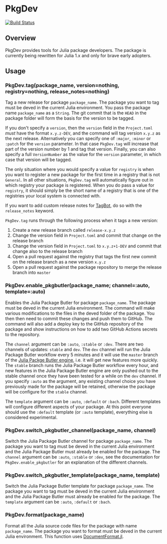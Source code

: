 # PkgDev

[![Build Status](https://travis-ci.org/JuliaLang/PkgDev.jl.svg?branch=master)](https://travis-ci.org/JuliaLang/PkgDev.jl)

## Overview

PkgDev provides tools for Julia package developers. The package is currently being rewritten for Julia 1.x and only for brave early adopters.

## Usage

### PkgDev.tag(package_name, version=nothing, registry=nothing, release_notes=nothing)

Tag a new release for package `package_name`. The package you want to tag must be deved in the current Julia environment. You pass the package name `package_name` as a `String`. The git commit that is the `HEAD` in the package folder will form the basis for the version to be tagged.

If you don't specify a `version`, then the `version` field in the `Project.toml` _must_ have the format `x.y.z-DEV`, and the command will tag version `x.y.z` as the next release. Alternatively you can specify one of `:major`, `:minor` or `:patch` for the `version` parameter. In that case `PkgDev.tag` will increase that part of the version number by 1 and tag that version. Finally, you can also specify a full `VersionNumber` as the value for the `version` parameter, in which case that version will be tagged.

The only situation where you would specify a value for `registry` is when you want to register a new package for the first time in a registry that is not `General`. In all other situations, `PkgDev.tag` will automatically figure out in which registry your package is registered. When you do pass a value for `registry`, it should simply be the short name of a registry that is one of the registries your local system is connected with.

If you want to add custom release notes for [TagBot](https://github.com/JuliaRegistries/TagBot), do so with the `release_notes` keyword.

`PkgDev.tag` runs through the following process when it tags a new version:
1. Create a new release branch called `release-x.y.z`
2. Change the version field in `Project.toml` and commit that change on the release branch
3. Change the version field in `Project.toml` to `x.y.z+1-DEV` and commit that change also to the release branch
4. Open a pull request against the registry that tags the first new commit on the release branch as a new version `x.y.z`
5. Open a pull request against the package repository to merge the release branch into `master`

### PkgDev.enable_pkgbutler(package_name; channel=:auto, template=:auto)

Enables the Julia Package Butler for package `package_name`. The package must be deved in the current Julia environment. The command will make various modifications to the files in the deved folder of the package. You then then need to commit these changes and push them to GitHub. The command will also add a deploy key to the GitHub repository of the package and show instructions on how to add two GitHub Actions secrets to the repository.

The `channel` argument can be `:auto`, `:stable` or `:dev`. There are two channels of updates: `stable` and `dev`. The `dev` channel will run the Julia Package Butler workflow every 5 minutes and it will use the `master` branch of the [Julia Packge Butler engine](https://github.com/davidanthoff/PkgButlerEngine.jl), i.e. it will get new features more quickly. The `stable` branch  runs the Julia Package Butler workflow every hour, and new features in the Julia Package Butler engine are only pushed out to the stable channel once they have been tested for a while on the `dev` channel. If you specify `:auto` as the argument, any existing channel choice you have previously made for the package will be retained, otherwise the package will be configure for the `stable` channel.

The `template` argument can be `:auto`, `:default` or `:bach`. Different templates will configure different aspects of your package. At this point everyone should use the `:default` template (or `:auto` template), everything else is considered experimental.

### PkgDev.switch_pkgbutler_channel(package_name, channel)

Switch the Julia Package Butler channel for package `package_name`. The package you want to tag must be deved in the current Julia environment and the Julia Package Butler must already be enabled for the package. The `channel` argument can be `:auto`, `:stable` or `:dev`, see the documentation for `PkgDev.enable_pkgbutler` for an explanation of the different channels.

### PkgDev.switch_pkgbutler_template(package_name, template)

Switch the Julia Package Butler template for package `package_name`. The package you want to tag must be deved in the current Julia environment and the Julia Package Butler must already be enabled for the package. The `template` argument can be `:auto`, `:default` or `:bach`.

### PkgDev.format(package_name)

Format all the Julia source code files for the package with name `package_name`. The package you want to format must be deved in the current Julia environment. This function uses [DocumentFormat.jl](https://github.com/julia-vscode/DocumentFormat.jl).
